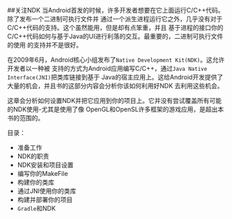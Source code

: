 ##关注NDK
当Android首发的时候，许多开发者想要在它上面运行C/C++代码。除了发布一个二进制可执行文件并
通过一个派生进程运行它之外，几乎没有对于C/C++代码的支持。这个虽然能用，但是却有点笨重，并且
基于进程的接口你的C/C++代码如何与基于Java的UI进行利落的交互。最重要的，二进制可执行文件的使用
的支持并不是很好。

在2009年6月，Android核心小组发布了`Native Development Kit(NDK)`。这允许开发者以一种被
支持的方式为Android应用编写C/C++，通过`Java Native Interface(JNI)`把类库链接到基于
Java的宿主应用上。这给Android开发提供了大量的机会，并且书的这部分内容会分析你该如何利用好NDK
去利用这些机会。

这章会分析如何设置NDK并把它应用到你的项目上。它并没有尝试覆盖所有可能的NDK使用-尤其是使用了像
OpenGL和OpenSL许多框架的游戏应用，是超出本书的范围的。

目录：

* 准备工作
* NDK的职责
* NDK安装和项目设置
* 编写你的MakeFile
* 构建你的类库
* 通过JNI使用你的类库
* 构建并部署你的项目
* `Gradle`和NDK
